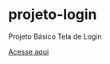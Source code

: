 # projeto-login
 Projeto Básico Tela de Login

<a href="https://talitasdias.github.io/projeto-login/index.html">Acesse aqui</a>
